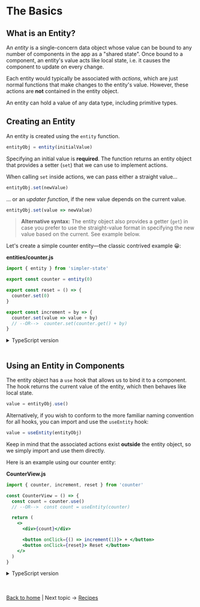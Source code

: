 # The Basics

## What is an Entity?

An _entity_ is a single-concern data object whose value can be bound to any number of components in the app as a "shared state". Once bound to a component, an entity's value acts like local state, i.e. it causes the component to update on every change.

Each entity would typically be associated with _actions_, which are just normal functions that make changes to the entity's value. However, these actions are __not__ contained in the entity object.

An entity can hold a value of any data type, including primitive types.


## Creating an Entity

An entity is created using the `entity` function.
```js
entityObj = entity(initialValue)
```
Specifying an initial value is __required__. The function returns an entity object that provides a setter (`set`) that we can use to implement actions. 

When calling `set` inside actions, we can pass either a straight value...
```js
entityObj.set(newValue)
```

... or an _updater function_, if the new value depends on the current value.
```js
entityObj.set(value => newValue)
```

> __Alternative syntax:__  The entity object also provides a getter (`get`) in case you prefer to use the straight-value format in specifying the new value based on the current. See example below.


Let's create a simple counter entity—the classic contrived example 😀:

**entities/counter.js**
```js
import { entity } from 'simpler-state'

export const counter = entity(0)

export const reset = () => {
  counter.set(0)
}

export const increment = by => {
  counter.set(value => value + by)
  // --OR-->  counter.set(counter.get() + by)  
}
```

<details>
  <summary>TypeScript version</summary><br/>

**entities/counter.ts**
```ts
import { entity } from 'simpler-state'

export const counter = entity(0)  // 👈 TS infers entity value is number type

export const reset = () => {
  counter.set(0)
}

export const increment = (by: number) => {
  counter.set(value => value + by)
  // --OR-->  counter.set(counter.get() + by)  
}
```

The entity value's type is inferred based on the initial value specified. In cases when this would not be possible, for example if the value is an object type with optional properties, we can enforce its type using generics:
```ts
entity<ValueType>(initialValue)
```

</details>
<br />

## Using an Entity in Components

The entity object has a `use` hook that allows us to bind it to a component. The hook returns the current value of the entity, which then behaves like local state.
```js
value = entityObj.use()
```

Alternatively, if you wish to conform to the more familiar naming convention for all hooks, you can import and use the `useEntity` hook:
```js
value = useEntity(entityObj)
```

Keep in mind that the associated actions exist __outside__ the entity object, so we simply import and use them directly.

Here is an example using our counter entity:

**CounterView.js**
```jsx
import { counter, increment, reset } from 'counter'

const CounterView = () => {
  const count = counter.use()
  // --OR-->  const count = useEntity(counter)

  return (
    <>
      <div>{count}</div>

      <button onClick={() => increment(1)}> + </button> 
      <button onClick={reset}> Reset </button>
    </>
  )
}
```

<details>
  <summary>TypeScript version</summary><br/>

**CounterView.tsx**
```tsx
import { counter, increment, decrement } from 'counter'

const CounterView = () => {
  const count = counter.use()  // 👈 type inference works!
  // --OR-->  const count = useEntity(counter)

  return (
    <>
      <div>{count}</div>

      <button onClick={() => increment(1)}> + </button> 
      <button onClick={() => decrement(1)}> - </button>
    </>
  )
}
```

Notice that we don't need to use explicit types here. The `use` hook lets TypeScript do all the type inference for us.

</details>

<br /><br />
[Back to home](index.html) | Next topic → [Recipes](recipes.html)
